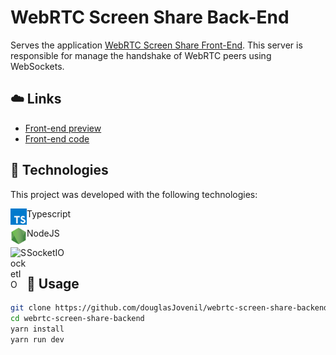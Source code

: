 # WebRTC Screen Share Back-End

Serves the application [WebRTC Screen Share Front-End](https://github.com/douglasJovenil/webrtc-screen-share-frontend). This server is responsible for manage the handshake of WebRTC peers using WebSockets.

## ☁️ Links

- [Front-end preview](https://webrtc-screen-share-frontend.herokuapp.com/)
- [Front-end code](https://github.com/douglasJovenil/webrtc-screen-share-frontend)

## 🚀 Technologies

This project was developed with the following technologies:

<img align="left" alt="Typescript" width="26px" src="https://raw.githubusercontent.com/github/explore/80688e429a7d4ef2fca1e82350fe8e3517d3494d/topics/typescript/typescript.png" /> Typescript

<img align="left" alt="NodeJS" width="26px" src="https://raw.githubusercontent.com/github/explore/80688e429a7d4ef2fca1e82350fe8e3517d3494d/topics/nodejs/nodejs.png" /> NodeJS

<img align="left" alt="SocketIO" width="26px" src="https://upload.wikimedia.org/wikipedia/commons/9/96/Socket-io.svg" /> SocketIO

## 🏃 Usage

```bash
git clone https://github.com/douglasJovenil/webrtc-screen-share-backend
cd webrtc-screen-share-backend
yarn install
yarn run dev
```
